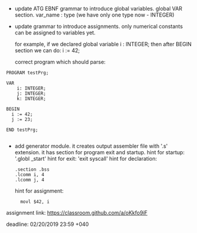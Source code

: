 
* update ATG EBNF grammar to introduce global variables.
  global VAR section.
   var_name : type (we have only one type now - INTEGER)

* update grammar to introduce assignments.
  only numerical constants can be assigned to variables yet.

  for example, if we declared global variable
    i : INTEGER;
	then after BEGIN section we can do:
	i := 42;

  correct program which should parse:

```
PROGRAM testPrg;

VAR
    i: INTEGER;
	j: INTEGER;
	k: INTEGER;

BEGIN
  i := 42;
  j := 23;

END testPrg;


```
*  add generator module.
   it creates output assembler file with '.s' extension.
   it has section for program exit and startup.
   hint for startup: '.globl _start'
   hint for exit:    'exit syscall'
   hint for declaration:
   ```
   .section .bss
   .lcomm i, 4
   .lcomm j, 4
   ```
   hint for assignment:

   ```
     movl $42, i

   ```


assignment link: https://classroom.github.com/a/oKkfo9iF

deadline: 02/20/2019 23:59 +040
